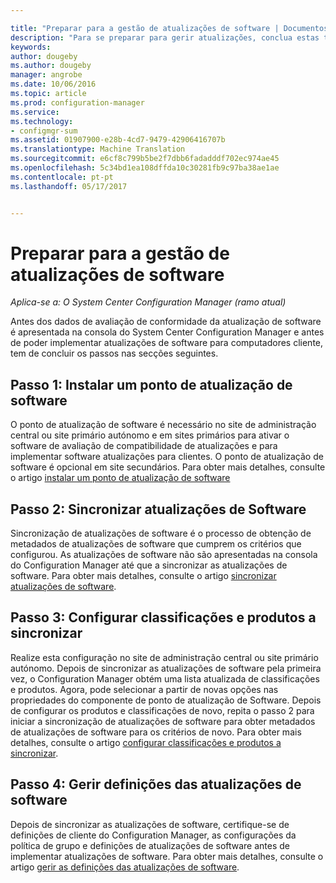 ```yaml
---

title: "Preparar para a gestão de atualizações de software | Documentos do Microsoft"
description: "Para se preparar para gerir atualizações, conclua estas tarefas para apresentar dados da avaliação de compatibilidade na consola do System Center Configuration Manager."
keywords: 
author: dougeby
ms.author: dougeby
manager: angrobe
ms.date: 10/06/2016
ms.topic: article
ms.prod: configuration-manager
ms.service: 
ms.technology:
- configmgr-sum
ms.assetid: 01907900-e28b-4cd7-9479-42906416707b
ms.translationtype: Machine Translation
ms.sourcegitcommit: e6cf8c799b5be2f7dbb6fadadddf702ec974ae45
ms.openlocfilehash: 5c34bd1ea108dffda10c30281fb9c97ba38ae1ae
ms.contentlocale: pt-pt
ms.lasthandoff: 05/17/2017


---
```


# <a name="prepare-for-software-updates-management"></a>Preparar para a gestão de atualizações de software

*Aplica-se a: O System Center Configuration Manager (ramo atual)*

Antes dos dados de avaliação de conformidade da atualização de software é apresentada na consola do System Center Configuration Manager e antes de poder implementar atualizações de software para computadores cliente, tem de concluir os passos nas secções seguintes.

## <a name="step-1-install-a-software-update-point"></a>Passo 1: Instalar um ponto de atualização de software  
O ponto de atualização de software é necessário no site de administração central ou site primário autónomo e em sites primários para ativar o software de avaliação de compatibilidade de atualizações e para implementar software atualizações para clientes. O ponto de atualização de software é opcional em site secundários. Para obter mais detalhes, consulte o artigo [instalar um ponto de atualização de software](install-a-software-update-point.md)  

## <a name="step-2-synchronize-software-updates"></a>Passo 2: Sincronizar atualizações de Software
Sincronização de atualizações de software é o processo de obtenção de metadados de atualizações de software que cumprem os critérios que configurou. As atualizações de software não são apresentadas na consola do Configuration Manager até que a sincronizar as atualizações de software. Para obter mais detalhes, consulte o artigo [sincronizar atualizações de software](synchronize-software-updates.md).   

## <a name="step-3-configure-classifications-and-products-to-synchronize"></a>Passo 3: Configurar classificações e produtos a sincronizar
Realize esta configuração no site de administração central ou site primário autónomo. Depois de sincronizar as atualizações de software pela primeira vez, o Configuration Manager obtém uma lista atualizada de classificações e produtos. Agora, pode selecionar a partir de novas opções nas propriedades do componente de ponto de atualização de Software. Depois de configurar os produtos e classificações de novo, repita o passo 2 para iniciar a sincronização de atualizações de software para obter metadados de atualizações de software para os critérios de novo. Para obter mais detalhes, consulte o artigo [configurar classificações e produtos a sincronizar](configure-classifications-and-products.md).

## <a name="step-4-manage-settings-for-software-updates"></a>Passo 4: Gerir definições das atualizações de software
Depois de sincronizar as atualizações de software, certifique-se de definições de cliente do Configuration Manager, as configurações da política de grupo e definições de atualizações de software antes de implementar atualizações de software. Para obter mais detalhes, consulte o artigo [gerir as definições das atualizações de software](manage-settings-for-software-updates.md).

